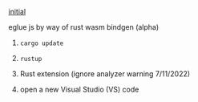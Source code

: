 [initial](https://github.com/NickCarducci/mastercard-backbank/tree/main/src/source/eglue/collagen/marrow)

eglue js by way of rust wasm bindgen (alpha)

1. `cargo update`

2. `rustup`

3. Rust extension (ignore analyzer warning 7/11/2022)
4. open a new Visual Studio (VS) code 